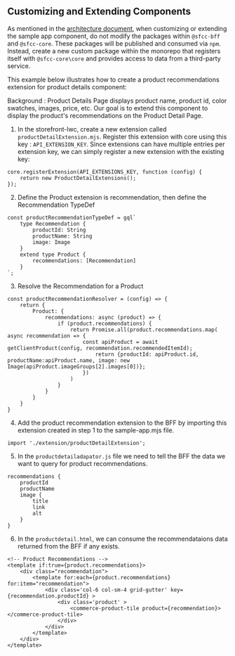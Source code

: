 ## Customizing and Extending Components

As mentioned in the [architecture document](architecture.md), when customizing or extending the sample app component, do not modify the packages within `@sfcc-bff` and `@sfcc-core`. These packages will be published and consumed via `npm`. Instead, create a new custom package within the monorepo that registers itself with `@sfcc-core\core` and provides access to data from a third-party service.

This example below illustrates how to create a product recommendations extension for product details component:

Background : Product Details Page displays product name, product id, color swatches, images, price, etc. Our goal is to extend this component to display the product's recommendations on the Product Detail Page. 

1. In the storefront-lwc, create a new extension called `productDetailExtension.mjs`. Register this extension with core using this key : `API_EXTENSION_KEY`. Since extensions can have multiple entries per extension key, we can simply register a new extension with the existing key: 

```
core.registerExtension(API_EXTENSIONS_KEY, function (config) {
    return new ProductDetailExtensions();
});
```

2. Define the Product extension is recommendation, then define the Recommendation TypeDef 

```
const productRecommendationTypeDef = gql`
    type Recommendation {
        productId: String
        productName: String
        image: Image
    }
    extend type Product {
        recommendations: [Recommendation]
    }
`;
``` 

3. Resolve the Recommendation for a Product
```
const productRecommendationResolver = (config) => {
    return {
        Product: {
            recommendations: async (product) => {
                if (product.recommendations) {
                    return Promise.all(product.recommendations.map( async recommendation => {
                        const apiProduct = await getClientProduct(config, recommendation.recommendedItemId);
                            return {productId: apiProduct.id, productName:apiProduct.name, image: new Image(apiProduct.imageGroups[2].images[0])};
                        })
                    )
                }
            }
        }
    }
}
```

4. Add the product recommendation extension to the BFF by importing this extension created in step 1 to the sample-app.mjs file. 
```
import './extension/productDetailExtension';
```

5. In the `productdetailadapator.js` file we need to tell the BFF the data we want to query for product recommendations.
```
recommendations {
    productId
    productName
    image {
        title
        link
        alt
    }
}
```

6. In the `productdetail.html`, we can consume the recommendataions data returned from the BFF if any exists.
``` 
<!-- Product Recommendations -->
<template if:true={product.recommendations}>
    <div class="recommendation">
        <template for:each={product.recommendations} for:item="recommendation">
            <div class='col-6 col-sm-4 grid-gutter' key={recommendation.productId} >
                <div class='product' >
                    <commerce-product-tile product={recommendation}></commerce-product-tile>
                </div>
            </div>
        </template>
    </div>
</template>
```
